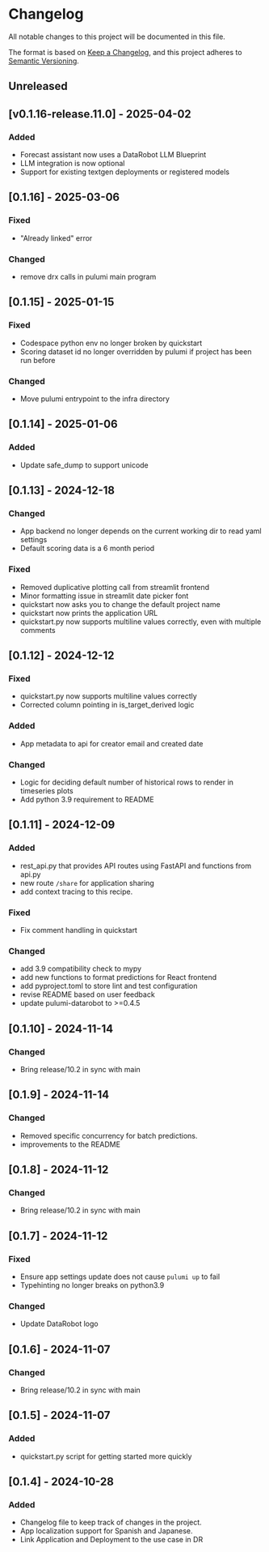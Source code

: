 # Changelog

All notable changes to this project will be documented in this file.

The format is based on [Keep a Changelog](https://keepachangelog.com/en/1.1.0/),
and this project adheres to [Semantic Versioning](https://semver.org/spec/v2.0.0.html).

## Unreleased

## [v0.1.16-release.11.0] - 2025-04-02

### Added
- Forecast assistant now uses a DataRobot LLM Blueprint
- LLM integration is now optional
- Support for existing textgen deployments or registered models

## [0.1.16] - 2025-03-06

### Fixed
- "Already linked" error

### Changed
- remove drx calls in pulumi main program

## [0.1.15] - 2025-01-15

### Fixed

- Codespace python env no longer broken by quickstart
- Scoring dataset id no longer overridden by pulumi if project has been run before

### Changed

- Move pulumi entrypoint to the infra directory

## [0.1.14] - 2025-01-06

### Added

- Update safe_dump to support unicode

## [0.1.13] - 2024-12-18

### Changed
- App backend no longer depends on the current working dir to read yaml settings
- Default scoring data is a 6 month period


### Fixed

- Removed duplicative plotting call from streamlit frontend
- Minor formatting issue in streamlit date picker font
- quickstart now asks you to change the default project name
- quickstart now prints the application URL
- quickstart.py now supports multiline values correctly, even with multiple comments

## [0.1.12] - 2024-12-12

### Fixed

- quickstart.py now supports multiline values correctly
- Corrected column pointing in is_target_derived logic

### Added

- App metadata to api for creator email and created date

### Changed

- Logic for deciding default number of historical rows to render in timeseries plots
- Add python 3.9 requirement to README

## [0.1.11] - 2024-12-09

### Added

- rest_api.py that provides API routes using FastAPI and functions from api.py
- new route `/share` for application sharing
- add context tracing to this recipe.

### Fixed

- Fix comment handling in quickstart

### Changed

- add 3.9 compatibility check to mypy
- add new functions to format predictions for React frontend
- add pyproject.toml to store lint and test configuration
- revise README based on user feedback
- update pulumi-datarobot to >=0.4.5

## [0.1.10] - 2024-11-14

### Changed

- Bring release/10.2 in sync with main

## [0.1.9] - 2024-11-14

### Changed

- Removed specific concurrency for batch predictions.
- improvements to the README

## [0.1.8] - 2024-11-12

### Changed

- Bring release/10.2 in sync with main

## [0.1.7] - 2024-11-12

### Fixed

- Ensure app settings update does not cause `pulumi up` to fail
- Typehinting no longer breaks on python3.9

### Changed

- Update DataRobot logo

## [0.1.6] - 2024-11-07

### Changed

- Bring release/10.2 in sync with main

## [0.1.5] - 2024-11-07

### Added

- quickstart.py script for getting started more quickly

## [0.1.4] - 2024-10-28

### Added

- Changelog file to keep track of changes in the project.
- App localization support for Spanish and Japanese.
- Link Application and Deployment to the use case in DR

